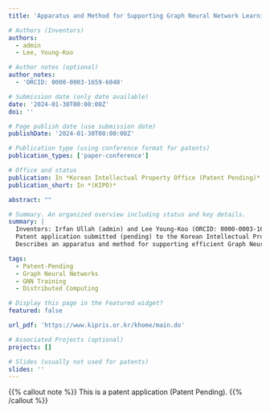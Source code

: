 ```yaml
---
title: 'Apparatus and Method for Supporting Graph Neural Network Learning'

# Authors (Inventors)
authors:
  - admin
  - Lee, Young-Koo

# Author notes (optional)
author_notes:
  - 'ORCID: 0000-0003-1659-6040'

# Submission date (only date available)
date: '2024-01-30T00:00:00Z'
doi: ''

# Page publish date (use submission date)
publishDate: '2024-01-30T00:00:00Z'

# Publication type (using conference format for patents)
publication_types: ['paper-conference']

# Office and status
publication: In *Korean Intellectual Property Office (Patent Pending)*
publication_short: In *(KIPO)*

abstract: ""

# Summary. An organized overview including status and key details.
summary: |
  Inventors: Irfan Ullah (admin) and Lee Young-Koo (ORCID: 0000-0003-1659-6040).  
  Patent application submitted (pending) to the Korean Intellectual Property Office on January 30, 2024.  
  Describes an apparatus and method for supporting efficient Graph Neural Network learning.

tags:
  - Patent-Pending
  - Graph Neural Networks
  - GNN Training
  - Distributed Computing

# Display this page in the Featured widget?
featured: false

url_pdf: 'https://www.kipris.or.kr/khome/main.do'

# Associated Projects (optional)
projects: []

# Slides (usually not used for patents)
slides: ''
---
```


{{% callout note %}}
This is a patent application (Patent Pending).
{{% /callout %}}
